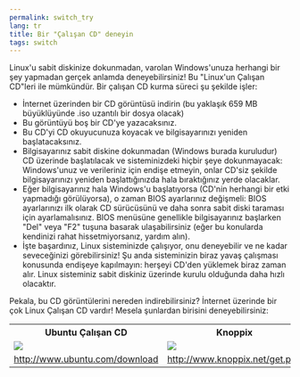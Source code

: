 ```yaml
---
permalink: switch_try
lang: tr
title: Bir "Çalışan CD" deneyin
tags: switch
---
```


Linux'u sabit diskinize dokunmadan, varolan Windows'unuza herhangi bir şey yapmadan gerçek anlamda deneyebilirsiniz! 
Bu "Linux'un Çalışan CD"leri ile mümkündür. Bir çalışan CD kurma süreci şu şekilde işler:

<ul>

<li>İnternet üzerinden bir CD görüntüsü indirin (bu yaklaşık 659 MB büyüklüyünde .iso uzantılı bir dosya olacak) </li>

<li>Bu görüntüyü boş bir CD'ye yazacaksınız.</li>

<li>Bu CD'yi CD okuyucunuza koyacak ve bilgisayarınızı yeniden başlatacaksınız.</li>

<li>Bilgisayarınız sabit diskine dokunmadan (Windows burada kuruludur) CD üzerinde başlatılacak ve sisteminizdeki hiçbir şeye dokunmayacak: Windows'unuz ve verileriniz için endişe etmeyin, onlar CD'siz şekilde bilgisayarınızı yeniden başlattığınızda hala bıraktığınız yerde olacaklar.</li>

<li>Eğer bilgisayarınız hala Windows'u başlatıyorsa (CD'nin herhangi bir etki yapmadığı görülüyorsa), o zaman BIOS ayarlarınız değişmeli: BIOS ayarlarınızı ilk olarak CD sürücüsünü ve daha sonra sabit diski taraması için ayarlamalısınız. BIOS menüsüne genellikle bilgisayarınız başlarken "Del" veya "F2" tuşuna basarak ulaşabilirsiniz (eğer bu konularda kendinizi rahat hissetmiyorsanız, yardım alın).</li>

<li>İşte başardınız, Linux sisteminizde çalışıyor, onu deneyebilir ve ne kadar seveceğinizi görebilirsiniz! Şu anda sisteminizin biraz yavaş çalışması konusunda endişeye kapılmayın: herşeyi CD'den yüklemek biraz zaman alır. Linux sisteminiz sabit diskiniz üzerinde kurulu olduğunda daha hızlı olacaktır.</li>

</ul>

Pekala, bu CD görüntülerini nereden indirebilirsiniz? İnternet üzerinde bir çok Linux Çalışan CD vardır! Mesela şunlardan birisini deneyebilirsiniz:

<table cols="2">
<tr>
<th>Ubuntu Çalışan CD</th>
<th>Knoppix</th>
</tr>

<tr>
<td><a href="/img/ubuntu.png"><img src="/img/ubuntu_thumbnail.png" /></a></td>
<td><a href="/img/knoppix.png"><img src="/img/knoppix_thumbnail.png" /></a></td>
</tr>

<tr>
<td><a 
href="http://www.ubuntu.com/download">http://www.ubuntu.com/download</a></td>
<td><a 
href="http://www.knoppix.net/get.php">http://www.knoppix.net/get.php</a></td>
</tr>

</table>

